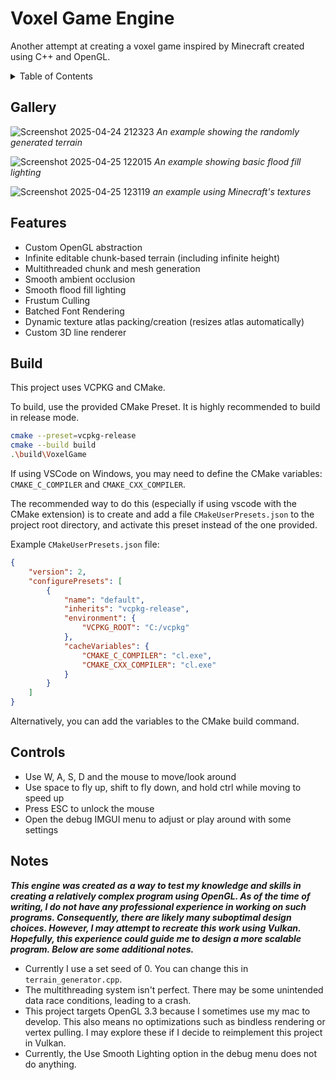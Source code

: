# Voxel Game Engine
Another attempt at creating a voxel game inspired by Minecraft
created using C++ and OpenGL.

<details>
<summary>Table of Contents</summary>

- [Gallery](#gallery)
- [Features](#features)
- [Build](#build)
- [Controls](#controls)
- [Notes](#notes)

</details>

## Gallery

![Screenshot 2025-04-24 212323](https://github.com/user-attachments/assets/55bb9691-e4bf-4a47-bf81-d8936e966c61)
*An example showing the randomly generated terrain*

![Screenshot 2025-04-25 122015](https://github.com/user-attachments/assets/986f947f-ba67-49d9-8a37-b5b669dc7004)
*An example showing basic flood fill lighting*

![Screenshot 2025-04-25 123119](https://github.com/user-attachments/assets/9dacb7d6-ba36-4582-80e3-07c0014536fb)
*an example using Minecraft's textures*


## Features
- Custom OpenGL abstraction
- Infinite editable chunk-based terrain (including infinite height)
- Multithreaded chunk and mesh generation
- Smooth ambient occlusion
- Smooth flood fill lighting
- Frustum Culling
- Batched Font Rendering
- Dynamic texture atlas packing/creation (resizes atlas automatically)
- Custom 3D line renderer

## Build
This project uses VCPKG and CMake.

To build, use the provided CMake Preset. It is highly recommended to build in release mode.

```bash
cmake --preset=vcpkg-release
cmake --build build
.\build\VoxelGame
```

If using VSCode on Windows, you may need to define the CMake
variables: `CMAKE_C_COMPILER` and `CMAKE_CXX_COMPILER`.

The recommended way to do this (especially if using vscode with the CMake extension) 
is to create and add a file `CMakeUserPresets.json` to the project root directory, and 
activate this preset instead of the one provided.

Example `CMakeUserPresets.json` file:
```json
{
    "version": 2,
    "configurePresets": [
        {
            "name": "default",
            "inherits": "vcpkg-release",
            "environment": {
                "VCPKG_ROOT": "C:/vcpkg"
            },
            "cacheVariables": {
                "CMAKE_C_COMPILER": "cl.exe",
                "CMAKE_CXX_COMPILER": "cl.exe"
            }
        }
    ]
}
```

Alternatively, you can add the variables to the CMake build command.

## Controls

- Use W, A, S, D and the mouse to move/look around
- Use space to fly up, shift to fly down, and hold ctrl while moving to speed up
- Press ESC to unlock the mouse
- Open the debug IMGUI menu to adjust or play around with some settings

## Notes

***This engine was created as a way to test my knowledge and skills in creating a relatively complex
program using OpenGL. As of the time of writing, I do not have any professional experience in working
on such programs. Consequently, there are likely many suboptimal design choices. However, I may attempt
to recreate this work using Vulkan. Hopefully, this experience could guide me to design a more
scalable program. Below are some additional notes.***

- Currently I use a set seed of 0. You can change this in `terrain_generator.cpp`.
- The multithreading system isn't perfect. There may be some unintended data race conditions, leading to a crash.
- This project targets OpenGL 3.3 because I sometimes use my mac to develop. This also means no
optimizations such as bindless rendering or vertex pulling. I may explore these if I decide to reimplement
this project in Vulkan.
- Currently, the Use Smooth Lighting option in the debug menu does not do anything.